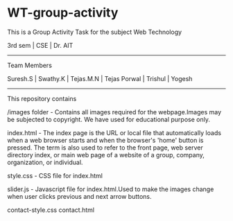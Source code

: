 # WT-group-activity
This is a Group Activity Task for the subject Web Technology

3rd sem | CSE | Dr. AIT

------------------------------

Team Members

Suresh.S | Swathy.K | Tejas.M.N | Tejas Porwal | Trishul | Yogesh

-------------------------------
This repository contains 

/images folder - Contains all images required for the webpage.Images may be subjected to copyright.
                 We have used for educational purpose only.
                 
index.html -   The index page is the URL or local file that automatically loads when a web browser starts and when the
               browser's 'home' button is pressed. The term is also used to refer to the front page, web server directory
               index, or main web page of a website of a group, company, organization, or individual.

style.css - CSS file for index.html

slider.js - Javascript file for index.html.Used to make the images change when user clicks previous and next arrow buttons. 





contact-style.css
contact.html










